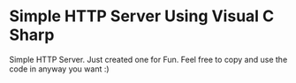 # Simple HTTP Server Using Visual C Sharp
Simple HTTP Server. Just created one for Fun. Feel free to copy and use the code in anyway you want :)



